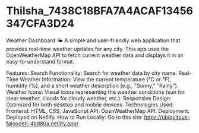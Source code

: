# Thilsha_7438C18BFA7A4ACAF13456347CFA3D24
Weather Dashboard 🌤️
A simple and user-friendly web application that provides real-time weather updates for any city. This app uses the OpenWeatherMap API to fetch current weather data and displays it in an easy-to-understand format.

Features:
Search Functionality: Search for weather data by city name.
Real-Time Weather Information: View the current temperature (°C or °F), humidity (%), and a short weather description (e.g., "Sunny," "Rainy").
Weather Icons: Visual icons representing the weather conditions (sun for clear weather, clouds for cloudy weather, etc.).
Responsive Design: Optimized for both desktop and mobile devices.
Technologies Used:
Frontend: HTML, CSS, JavaScript
API: OpenWeatherMap API.
Deployment: Deployed on Netlify.
How to Run Locally:
Go to this site: https://ubiquitous-faloodeh-4bd80a.netlify.app/
